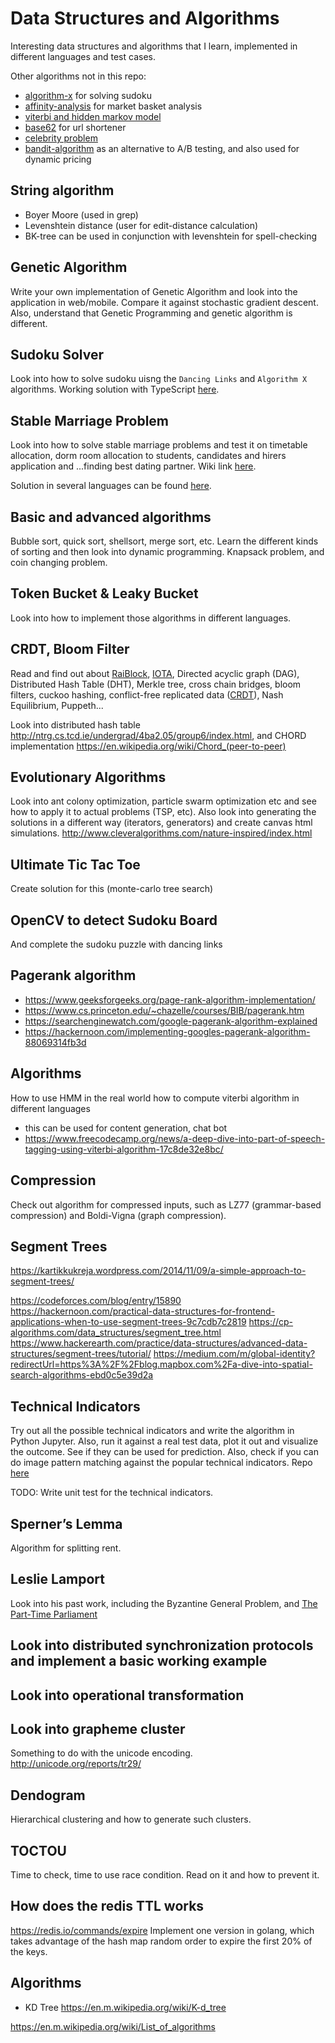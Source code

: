 # Data Structures and Algorithms


Interesting data structures and algorithms that I learn, implemented in different languages and test cases.


Other algorithms not in this repo:
- [algorithm-x](https://github.com/alextanhongpin/algorithm-x) for solving sudoku
- [affinity-analysis](https://github.com/alextanhongpin/affinity-analysis) for market basket analysis
- [viterbi and hidden markov model](https://github.com/alextanhongpin/hidden-markov-model)
- [base62](https://github.com/alextanhongpin/go-base62) for url shortener
- [celebrity problem](https://github.com/alextanhongpin/celebrity-problem)
- [bandit-algorithm](https://github.com/alextanhongpin/go-bandit) as an alternative to A/B testing, and also used for dynamic pricing

## String algorithm

- Boyer Moore (used in grep)
- Levenshtein distance (user for edit-distance calculation)
- BK-tree can be used in conjunction with levenshtein for spell-checking


## Genetic Algorithm

Write your own implementation of Genetic Algorithm and look into the application in web/mobile. Compare it against stochastic gradient descent. Also, understand that Genetic Programming and genetic algorithm is different.

## Sudoku Solver

Look into how to solve sudoku uisng the `Dancing Links` and `Algorithm X` algorithms. Working solution with TypeScript [here](https://github.com/alextanhongpin/algorithm-x).

## Stable Marriage Problem

Look into how to solve stable marriage problems and test it on timetable allocation, dorm room allocation to students, candidates and hirers application and ...finding best dating partner. Wiki link [here](https://en.wikipedia.org/wiki/Stable_marriage_problem).

Solution in several languages can be found [here](https://github.com/alextanhongpin/stable-marriage-problem).

## Basic and advanced algorithms

Bubble sort, quick sort, shellsort, merge sort, etc. Learn the different kinds of sorting and then look into dynamic programming. Knapsack problem, and coin changing problem.

## Token Bucket & Leaky Bucket

Look into how to implement those algorithms in different languages.

## CRDT, Bloom Filter

Read and find out about [RaiBlock](https://raiblocks.net/), [IOTA](https://www.iota.org/), Directed acyclic graph (DAG), Distributed Hash Table (DHT), Merkle tree, cross chain bridges, bloom filters, cuckoo hashing, conflict-free replicated data ([CRDT](https://en.wikipedia.org/wiki/Conflict-free_replicated_data_type)), Nash Equilibrium, Puppeth...

Look into distributed hash table http://ntrg.cs.tcd.ie/undergrad/4ba2.05/group6/index.html, and CHORD implementation https://en.wikipedia.org/wiki/Chord_(peer-to-peer)

## Evolutionary Algorithms 

Look into ant colony optimization, particle swarm optimization etc and see how to apply it to actual problems (TSP, etc). Also look into generating the solutions in a different way (iterators, generators) and create canvas html simulations.
http://www.cleveralgorithms.com/nature-inspired/index.html

## Ultimate Tic Tac Toe

Create solution for this (monte-carlo tree search)

## OpenCV to detect Sudoku Board

And complete the sudoku puzzle with dancing links

## Pagerank algorithm
- https://www.geeksforgeeks.org/page-rank-algorithm-implementation/
- https://www.cs.princeton.edu/~chazelle/courses/BIB/pagerank.htm
- https://searchenginewatch.com/google-pagerank-algorithm-explained
- https://hackernoon.com/implementing-googles-pagerank-algorithm-88069314fb3d


## Algorithms 
How to use HMM in the real world
how to compute viterbi algorithm in different languages
- this can be used for content generation, chat bot
- https://www.freecodecamp.org/news/a-deep-dive-into-part-of-speech-tagging-using-viterbi-algorithm-17c8de32e8bc/



## Compression
Check out algorithm for compressed inputs, such as LZ77 (grammar-based compression) and Boldi-Vigna (graph compression).

## Segment Trees

https://kartikkukreja.wordpress.com/2014/11/09/a-simple-approach-to-segment-trees/

https://codeforces.com/blog/entry/15890
https://hackernoon.com/practical-data-structures-for-frontend-applications-when-to-use-segment-trees-9c7cdb7c2819
https://cp-algorithms.com/data_structures/segment_tree.html
https://www.hackerearth.com/practice/data-structures/advanced-data-structures/segment-trees/tutorial/
https://medium.com/m/global-identity?redirectUrl=https%3A%2F%2Fblog.mapbox.com%2Fa-dive-into-spatial-search-algorithms-ebd0c5e39d2a

## Technical Indicators

Try out all the possible technical indicators and write the algorithm in Python Jupyter. Also, run it against a real test data, plot it out and visualize the outcome. See if they can be used for prediction. Also, check if you can do image pattern matching against the popular technical indicators. Repo [here](https://github.com/alextanhongpin/technical-indicators)

TODO: Write unit test for the technical indicators.



## Sperner’s Lemma

Algorithm for splitting rent.

## Leslie Lamport

Look into his past work, including the Byzantine General Problem, and [The Part-Time Parliament]( https://lamport.azurewebsites.net/pubs/lamport-paxos.pdf)




## Look into distributed synchronization protocols and implement a basic working example

## Look into operational transformation

## Look into grapheme cluster
Something to do with the unicode encoding.
http://unicode.org/reports/tr29/



## Dendogram
Hierarchical clustering and how to generate such clusters.


## TOCTOU
Time to check, time to use race condition. Read on it and how to prevent it.



## How does the redis TTL works

https://redis.io/commands/expire
Implement one version in golang, which takes advantage of the hash map random order to expire the first 20% of the keys.

## Algorithms

- KD Tree
https://en.m.wikipedia.org/wiki/K-d_tree

https://en.m.wikipedia.org/wiki/List_of_algorithms
